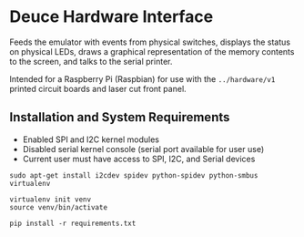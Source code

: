 # Deuce Hardware Interface

Feeds the emulator with events from physical switches, displays the status on physical LEDs, draws a graphical representation of the memory contents to the screen, and talks to the serial printer.

Intended for a Raspberry Pi (Raspbian) for use with the `../hardware/v1` printed circuit boards and laser cut front panel.

## Installation and System Requirements

- Enabled SPI and I2C kernel modules
- Disabled serial kernel console (serial port available for user use)
- Current user must have access to SPI, I2C, and Serial devices

```
sudo apt-get install i2cdev spidev python-spidev python-smbus virtualenv

virtualenv init venv
source venv/bin/activate

pip install -r requirements.txt
```
